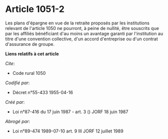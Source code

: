 # Article 1051-2

Les plans d'épargne en vue de la retraite proposés par les institutions relevant de l'article 1050 ne pourront, à peine de
nullité, être souscrits que par les affiliés bénéficiant d'au moins un avantage garanti par l'institution au titre d'une
convention collective, d'un accord d'entreprise ou d'un contrat d'assurance de groupe.

**Liens relatifs à cet article**

_Cite_:

  - Code rural 1050

_Codifié par_:

  - Décret n°55-433 1955-04-16

_Créé par_:

  - Loi n°87-416 du 17 juin 1987 - art. 3 () JORF 18 juin 1987

_Abrogé par_:

  - Loi n°89-474 1989-07-10 art. 9 III JORF 12 juillet 1989
